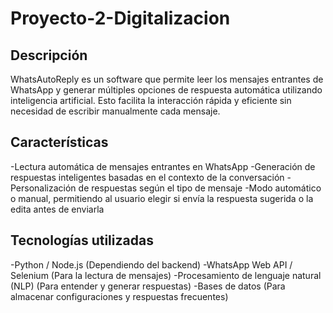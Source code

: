 # Proyecto-2-Digitalizacion

## Descripción
WhatsAutoReply es un software que permite leer los mensajes entrantes de WhatsApp y generar múltiples opciones de respuesta automática utilizando inteligencia artificial. Esto facilita la interacción rápida y eficiente sin necesidad de escribir manualmente cada mensaje.

## Características
-Lectura automática de mensajes entrantes en WhatsApp
-Generación de respuestas inteligentes basadas en el contexto de la conversación
-Personalización de respuestas según el tipo de mensaje
-Modo automático o manual, permitiendo al usuario elegir si envía la respuesta sugerida o la edita antes de enviarla


## Tecnologías utilizadas
-Python / Node.js (Dependiendo del backend)
-WhatsApp Web API / Selenium (Para la lectura de mensajes)
-Procesamiento de lenguaje natural (NLP) (Para entender y generar respuestas)
-Bases de datos (Para almacenar configuraciones y respuestas frecuentes)

